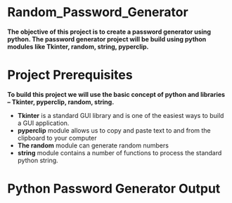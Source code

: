# Random_Password_Generator
**The objective of this project is to create a password generator using python. The password generator project will be build using python modules like Tkinter, random, string, pyperclip.**
# Project Prerequisites
**To build this project we will use the basic concept of python and libraries – Tkinter, pyperclip, random, string.**
* **Tkinter** is a standard GUI library and is one of the easiest ways to build a GUI application.
* **pyperclip** module allows us to copy and paste text to and from the clipboard to your computer
* **The random** module can generate random numbers
* **string** module contains a number of functions to process the standard python string.
# Python Password Generator Output
